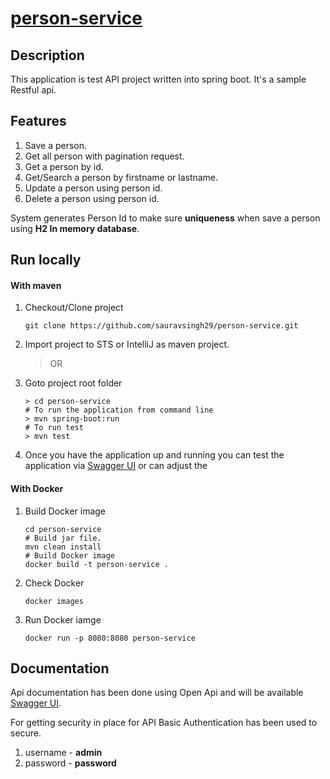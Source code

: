 # [person-service]()

## Description
This application is test API project written into spring boot. It's a sample Restful api.

## Features
1. Save a person.
2. Get all person with pagination request.
3. Get a person by id.
4. Get/Search a person by firstname or lastname.
5. Update a person using person id.
6. Delete a person using person id.

System generates Person Id to make sure <b>uniqueness</b> when save a person using <b>H2 In memory database</b>. 

## Run locally
#### With maven
1. Checkout/Clone project
    ```shell script
    git clone https://github.com/sauravsingh29/person-service.git
    ```
2. Import project to STS or IntelliJ as maven project.
   >OR
3. Goto project root folder
    ```shell script
    > cd person-service
    # To run the application from command line
    > mvn spring-boot:run
    # To run test
    > mvn test
    ```
4. Once you have the application up and running you can test the application via [Swagger UI](http://localhost:8080/swagger-ui.html) or
   can adjust the
   
#### With Docker
1. Build Docker image
    ```shell
    cd person-service
    # Build jar file.
    mvn clean install 
    # Build Docker image 
    docker build -t person-service .
    ```
2. Check Docker
    ```shell
    docker images
    ```
3. Run Docker iamge
    ```shell
    docker run -p 8080:8080 person-service
    ```
## Documentation
Api documentation has been done using Open Api and will be available [Swagger UI](http://localhost:8080/swagger-ui.html).

For getting security in place for API Basic Authentication has been used to secure.
1. username - <b>admin</b>
2. password - <b>password</b>
